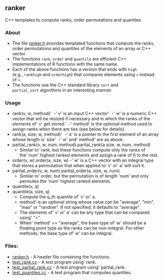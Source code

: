 ## ranker
C++ templates to compute ranks, order permutations and quantiles.


### About
- The file [ranker.h](ranker.h) provides templated functions that compute the
  ranks, order permutations and quantiles of the elements of an array or C++
  vector.
- The functions `rank`, `order` and `quantile` are efficient C++
  implementations of R functions with the same name.
- Each of the above functions has a version that ends with `high`
  (e.g., `rankhigh` and `orderhigh`) that compares elements using `>`
  instead of `<`.
- The functions use the C++ standard library `sort` and
  `partial_sort` algorithms in an interesting manner.

### Usage
- rank(v, w, method)' 
  -' v' is an input C++ vector' 
  -' w' is a numeric C++ vector that will be resized if
  necessary and in which the ranks of the elements
  of' v' get stored.' 
  -' method' is the optional method used to assign ranks
  when there are ties (see below for details).
- rank(a, size, w, method)' 
  -' a' is a pointer to the first element of an array
  whose length is' size' 
  -' w' and' method' are as above.
- partial_rank(v, w, num, method)
  partial_rank(a size, w, num, method)
  - Similar to' rank, but these functions compute only
  the ranks of the' num' highest ranked elements and
  assign a rank of 0 to the rest.
- order(v, w)
  order(a, size, w)
  -' w' is a C++ vector with an integral type that
  stores a permutation that when applied
  to' v' or' a' will sort it.
- partial_order(v, w, num)
  partial_order(a, size, w, num)
  - Similar to' order, but the permutation is of length
  'num' and only permutes the 'num' highest ranked
  elements.
- quantile(v, q)
- quantile(a, size, q)
     - Compute the q_th quantile of' v' or' a.
   * method' is an optional string whose value can be
     "average", "min", "max" or "random". If not specified,
     it defaults to "average".
   * The elements of' v' or' a' can be any type that can be
     compared using' "<".
   * When' method' == "average", the base type
     of' w' should be a floating point type as the ranks
     can be non-integral. For other methods, the base type
     of' w' can be integral.

### Files:
 - [ranker.h](ranker.h) - A header file containing the functions.
 - [test_rank.cc](test_rank.cc) - A test program using' rank.
 - [test_partial_rank.cc](test_partial_rank.cc) - A test program using' partial_rank.
 - [test_quantiles.cc](test_quantiles.cc) - A test program that computes quantiles.
